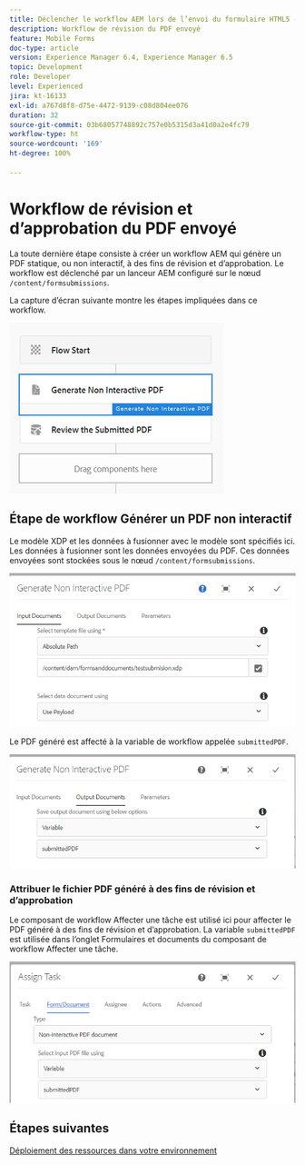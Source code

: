 ```yaml
---
title: Déclencher le workflow AEM lors de l’envoi du formulaire HTML5 - Révision et approbation du PDF
description: Workflow de révision du PDF envoyé
feature: Mobile Forms
doc-type: article
version: Experience Manager 6.4, Experience Manager 6.5
topic: Development
role: Developer
level: Experienced
jira: kt-16133
exl-id: a767d8f8-d75e-4472-9139-c08d804ee076
duration: 32
source-git-commit: 03b68057748892c757e0b5315d3a41d0a2e4fc79
workflow-type: ht
source-wordcount: '169'
ht-degree: 100%

---
```


# Workflow de révision et d’approbation du PDF envoyé

La toute dernière étape consiste à créer un workflow AEM qui génère un PDF statique, ou non interactif, à des fins de révision et d’approbation. Le workflow est déclenché par un lanceur AEM configuré sur le nœud `/content/formsubmissions`.

La capture d’écran suivante montre les étapes impliquées dans ce workflow.

![workflow](assets/workflow.PNG)

## Étape de workflow Générer un PDF non interactif

Le modèle XDP et les données à fusionner avec le modèle sont spécifiés ici. Les données à fusionner sont les données envoyées du PDF. Ces données envoyées sont stockées sous le nœud ```/content/formsubmissions```.

![workflow](assets/generate-pdf1.PNG)

Le PDF généré est affecté à la variable de workflow appelée `submittedPDF`.

![workflow](assets/generate-pdf2.PNG)

### Attribuer le fichier PDF généré à des fins de révision et d’approbation

Le composant de workflow Affecter une tâche est utilisé ici pour affecter le PDF généré à des fins de révision et d’approbation. La variable `submittedPDF` est utilisée dans l’onglet Formulaires et documents du composant de workflow Affecter une tâche.

![workflow](assets/assign-task.PNG)


## Étapes suivantes

[Déploiement des ressources dans votre environnement](./deploy-assets.md)